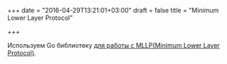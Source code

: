 +++
date = "2016-04-29T13:21:01+03:00"
draft = false
title = "Minimum Lower Layer Protocol"

+++

<p>Используем Go библиотеку <a href="https://www.fknsrs.biz/blog/golang-mllp-library.html">для работы с&nbsp;MLLP(Minimum Lower Layer Protocol)</a>.</p>

